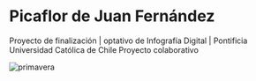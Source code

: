 # Picaflor de Juan Fernández

Proyecto de finalización | optativo de Infografía Digital | Pontificia Universidad Católica de Chile
Proyecto colaborativo

![primavera](https://github.com/user-attachments/assets/08949841-ab92-4ef7-9599-15bb9b807b63) 
